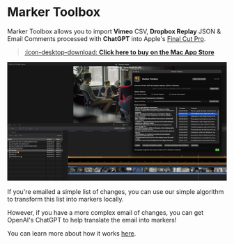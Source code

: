 # Marker Toolbox

Marker Toolbox allows you to import **Vimeo** CSV, **Dropbox Replay** JSON & Email Comments processed with **ChatGPT** into Apple's [Final Cut Pro](https://www.apple.com/final-cut-pro/).

> [:icon-desktop-download: **Click here to buy on the Mac App Store**](https://apps.apple.com/us/app/marker-toolbox/id6446810965)

![_Screenshot of Marker Toolbox_](static/homepage.png)

If you're emailed a simple list of changes, you can use our simple algorithm to transform this list into markers locally.

However, if you have a more complex email of changes, you can get OpenAI's ChatGPT to help translate the email into markers!

You can learn more about how it works [here](https://markertoolbox.io/how-to-use/).